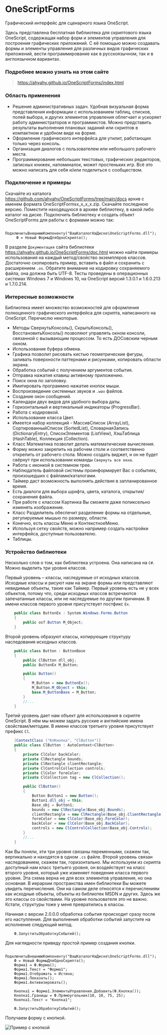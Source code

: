 # OneScriptForms
Графический интерфейс для сценарного языка OneScript.

Здесь представлена бесплатная библиотека для скриптового языка OneScript, содержащая набор форм и элементов управления для построения графических приложений. С её помощью можно создавать формы и элементы управления для различных видов графических приложений, вести программирование как в русскоязычном, так и в англоязычном вариантах.

### Подробнее можно узнать на этом сайте

> <https://ahyahy.github.io/OneScriptForms/index.html>

### Область применения
* Решение административных задач. Удобная визуальная форма представления информации с использованием таблиц, списков, полей выбора, и других элементов управления облегчает и ускоряет работу администраторов и программистов. Можно представить результаты выполнения плановых заданий или скриптов в компактном и удобном виде на форме. 
* Оформление графического интерфейса для утилит, работающих только через консоль.
* Организация диалогов с пользователем или небольшого рабочего места.
* Программирование небольших текстовых, графических редакторов, записных книжек, напоминалок, может простеньких игр.
Всё это можно написать для себя и/или поделиться с сообществом.
### Подключение и примеры
Скачайте из каталога <https://github.com/ahyahy/OneScriptForms/tree/main/docs> архив с именем формата OneScriptFormsх_х_х_х.zip. Скачайте последнюю версию. Поместите находящуюся в архиве библиотеку, в какой либо каталог на диске.
Подключить библиотеку и создать объект OneScriptForms для работы с формами можно так:

```bsl
     ПодключитьВнешнююКомпоненту("ВашКаталогНаДиске\OneScriptForms.dll");
     Ф = Новый ФормыДляОдноСкрипта();
```

В разделе `Документация` сайта библиотеки <https://ahyahy.github.io/OneScriptForms/doc.html> можно найти примеры использования на каждый метод/свойство экземпляров классов. Достаточно скопировать пример, вставить в файл и сохранить с расширением `.os`. Обратите внимание на кодировку сохраняемого файла, она должна быть UTF-8.
Тесты проведены в операционных системах Windows 7 и Windows 10, на OneScript версий 1.3.0.1 и 1.6.0.213 и 1.7.0.214.
### Интересные возможности
Библиотека имеет множество возможностей для оформления полноценного графического интерфейса для скрипта, написанного на OneScript. Перечислю некоторые.
* Методы СвернутьКонсоль(), СкрытьКонсоль(), ВосстановитьКонсоль() позволяют управлять окном консоли, связанной с вызывающим процессом. То есть ДОСовским черным окном.
* Использование буфера обмена.
* Графика позволит рисовать кистью геометрические фигуры, заливать поверхности паттернами и рисунками, копировать области экрана.
* Обработка событий с получением аргументов события.
* Отправка нажатия клавиш активному приложению.
* Поиск окна по заголовку.
* Имитировать программно нажатие кнопок мыши.
* Воспроизведение системных звуков и `.wav` файлов.
* Создание окон сообщений.
* Календари двух видов для удобного выбора даты.
* Горизонтальный и вертикальный индикаторы (ProgressBar).
* Работа с кодировкой.
* Использование класса Цвет.
* Имеется набор коллекций - МассивСписок (ArrayList), СортированныйСписок (SortedList), СловарнаяЗапись (DictionaryEntry), СписокЭлементов (ListView), ХэшТаблица (HashTable), Коллекция (Collection).
* Класс Математика позволит делать математические вычисления.
* Форму можно закрепить на рабочем столе и соответственно открепить от рабочего стола. Можно создать виджет, и он не будет свёрнут при использовании команды `Свернуть все окна`.
* Работа с иконкой в системном трее.
* Наблюдатель файловой системы проинформирует Вас о событиях, произошедших с файлами/каталогами.
* Таймер даст возможность выполнять действия в запланированное время.
* Есть диалоги для выбора шрифта, цвета, каталога, открытия/сохранения файла.
* При работе с классом Картинка Вы сможете даже попиксельно изменять изображение.
* Класс Разделитель обеспечит разделение формы на отдельные, регулируемые мышью по размеру, области.
* Конечно, есть классы Меню и КонтекстноеМеню.
* Используя сетку свойств, можно например создать настройки интерфейса, доступные пользователю.
* Таблицы.
### Устройство библиотеки
Несколько слов о том, как библиотека устроена. Она написана на `C#`.
Можно выделить три уровня классов.

Первый уровень – классы, наследуемые от исходных классов. Исходные классы и рисуют нам на экране формы или представляют невидимые объекты, такие как Таймер. 
Первый уровень есть не у всех объектов, потому что, среди исходных классов встречаются запечатанные классы, или не наследуемые по другим причинам. В имени классов первого уровня присутствует постфикс `Ex`.

```c#
    public class ButtonEx : System.Windows.Forms.Button
    {
        public osf.Button M_Object;
    }
```
Второй уровень образуют классы, копирующие структуру наследования исходных классов.

```c#
    public class Button : ButtonBase
    {
        public ClButton dll_obj;
        public ButtonEx M_Button;

        public Button()
        {
            M_Button = new ButtonEx();
            M_Button.M_Object = this;
            base.M_ButtonBase = M_Button;
        }
        //...
    }
```
Третий уровень дает нам объект для использования в скрипте OneScript. В нём мы можем задать русские и английские имена свойствам/методам. В имени классов третьего уровня присутствует префикс `Cl`.

```c#
    [ContextClass ("КлКнопка", "ClButton")]
    public class ClButton : AutoContext<ClButton>
    {
        private ClColor backColor;
        private ClRectangle bounds;
        private ClRectangle clientRectangle;
        private ClControlCollection controls;
        private ClColor foreColor;
        private ClCollection tag = new ClCollection();

        public ClButton()
        {
            Button Button1 = new Button();
            Button1.dll_obj = this;
            Base_obj = Button1;
            bounds = new ClRectangle(Base_obj.Bounds);
            clientRectangle = new ClRectangle(Base_obj.ClientRectangle);
            foreColor = new ClColor(Base_obj.ForeColor);
            backColor = new ClColor(Base_obj.BackColor);
            controls = new ClControlCollection(Base_obj.Controls);
        }
        //...
    }
```

Как Вы поняли, эти три уровня связаны переменными, скажем так, вертикально и находятся в одном `.cs` файле. Второй уровень связан наследованием, скажем так, горизонтально. Мы используем из скрипта доступный нам класс третьего уровня, он воздействует на класс второго уровня, который уже изменяет поведение класса первого уровня. Эта схема верна не для всех элементов управления, но она основная.
В иерархии пространства имен библиотеки Вы можете увидеть перечисления. Они на самом деле относятся к перечислениям как исходные объекты, объекты из библиотек MSDN и других. Здесь же это классы со свойствами. На уровне пользователя это не важно. Кстати, структуры тоже у меня превратились в классы.

Начиная с версии 2.0.0.0 обработка события происходит сразу после его наступления. Для выполнения обработки событий запустите на исполнение следующий метод.

```bsl
    Ф.ЗапуститьОбработкуСобытий();
```

Для наглядности приведу простой пример создания кнопки.

```bsl
    ПодключитьВнешнююКомпоненту("ВашКаталогНаДиске\OneScriptForms.dll");
    Ф = Новый ФормыДляОдноСкрипта();
    Форма1 = Ф.Форма();
    Форма1.Текст = "Форма1";
    Форма1.Отображать = Истина;
    Форма1.Показать();
    Форма1.Активизировать();
    
    Кнопка1 = Форма1.ЭлементыУправления.Добавить(Ф.Кнопка());
    Кнопка1.Границы = Ф.Прямоугольник(10, 10, 75, 25);
    Кнопка1.Текст = "Кнопка1";
    
    Ф.ЗапуститьОбработкуСобытий();
```

Получаем форму с кнопкой.

![Пример с кнопкой](https://github.com/ahyahy/OneScriptForms/blob/main/docs/Button1.jpg)
